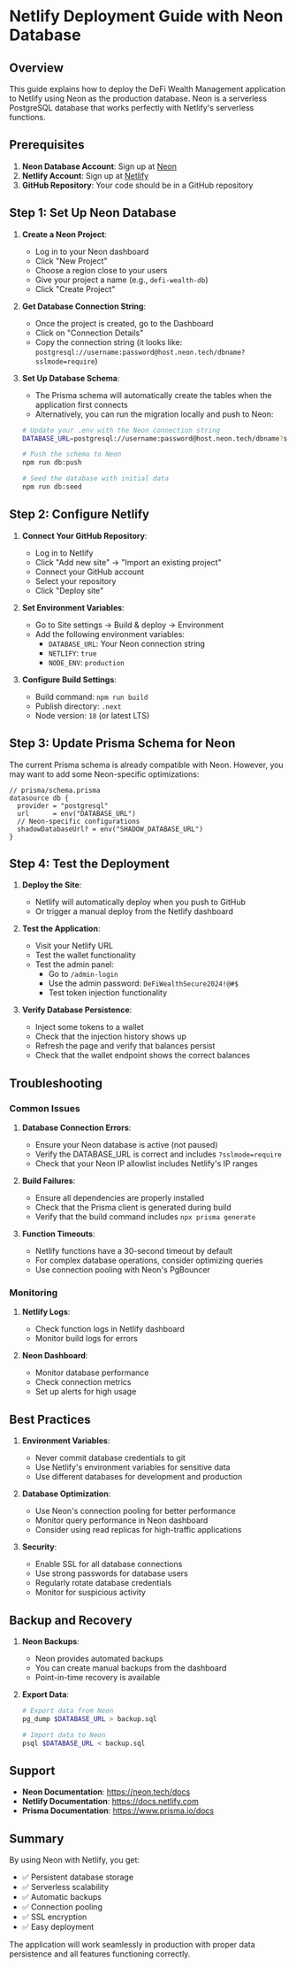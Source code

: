 # Netlify Deployment Guide with Neon Database

## Overview

This guide explains how to deploy the DeFi Wealth Management application to Netlify using Neon as the production database. Neon is a serverless PostgreSQL database that works perfectly with Netlify's serverless functions.

## Prerequisites

1. **Neon Database Account**: Sign up at [Neon](https://neon.tech)
2. **Netlify Account**: Sign up at [Netlify](https://netlify.com)
3. **GitHub Repository**: Your code should be in a GitHub repository

## Step 1: Set Up Neon Database

1. **Create a Neon Project**:
   - Log in to your Neon dashboard
   - Click "New Project"
   - Choose a region close to your users
   - Give your project a name (e.g., `defi-wealth-db`)
   - Click "Create Project"

2. **Get Database Connection String**:
   - Once the project is created, go to the Dashboard
   - Click on "Connection Details"
   - Copy the connection string (it looks like: `postgresql://username:password@host.neon.tech/dbname?sslmode=require`)

3. **Set Up Database Schema**:
   - The Prisma schema will automatically create the tables when the application first connects
   - Alternatively, you can run the migration locally and push to Neon:
   ```bash
   # Update your .env with the Neon connection string
   DATABASE_URL=postgresql://username:password@host.neon.tech/dbname?sslmode=require
   
   # Push the schema to Neon
   npm run db:push
   
   # Seed the database with initial data
   npm run db:seed
   ```

## Step 2: Configure Netlify

1. **Connect Your GitHub Repository**:
   - Log in to Netlify
   - Click "Add new site" → "Import an existing project"
   - Connect your GitHub account
   - Select your repository
   - Click "Deploy site"

2. **Set Environment Variables**:
   - Go to Site settings → Build & deploy → Environment
   - Add the following environment variables:
     - `DATABASE_URL`: Your Neon connection string
     - `NETLIFY`: `true`
     - `NODE_ENV`: `production`

3. **Configure Build Settings**:
   - Build command: `npm run build`
   - Publish directory: `.next`
   - Node version: `18` (or latest LTS)

## Step 3: Update Prisma Schema for Neon

The current Prisma schema is already compatible with Neon. However, you may want to add some Neon-specific optimizations:

```prisma
// prisma/schema.prisma
datasource db {
  provider = "postgresql"
  url      = env("DATABASE_URL")
  // Neon-specific configurations
  shadowDatabaseUrl? = env("SHADOW_DATABASE_URL")
}
```

## Step 4: Test the Deployment

1. **Deploy the Site**:
   - Netlify will automatically deploy when you push to GitHub
   - Or trigger a manual deploy from the Netlify dashboard

2. **Test the Application**:
   - Visit your Netlify URL
   - Test the wallet functionality
   - Test the admin panel:
     - Go to `/admin-login`
     - Use the admin password: `DeFiWealthSecure2024!@#$`
     - Test token injection functionality

3. **Verify Database Persistence**:
   - Inject some tokens to a wallet
   - Check that the injection history shows up
   - Refresh the page and verify that balances persist
   - Check that the wallet endpoint shows the correct balances

## Troubleshooting

### Common Issues

1. **Database Connection Errors**:
   - Ensure your Neon database is active (not paused)
   - Verify the DATABASE_URL is correct and includes `?sslmode=require`
   - Check that your Neon IP allowlist includes Netlify's IP ranges

2. **Build Failures**:
   - Ensure all dependencies are properly installed
   - Check that the Prisma client is generated during build
   - Verify that the build command includes `npx prisma generate`

3. **Function Timeouts**:
   - Netlify functions have a 30-second timeout by default
   - For complex database operations, consider optimizing queries
   - Use connection pooling with Neon's PgBouncer

### Monitoring

1. **Netlify Logs**:
   - Check function logs in Netlify dashboard
   - Monitor build logs for errors

2. **Neon Dashboard**:
   - Monitor database performance
   - Check connection metrics
   - Set up alerts for high usage

## Best Practices

1. **Environment Variables**:
   - Never commit database credentials to git
   - Use Netlify's environment variables for sensitive data
   - Use different databases for development and production

2. **Database Optimization**:
   - Use Neon's connection pooling for better performance
   - Monitor query performance in Neon dashboard
   - Consider using read replicas for high-traffic applications

3. **Security**:
   - Enable SSL for all database connections
   - Use strong passwords for database users
   - Regularly rotate database credentials
   - Monitor for suspicious activity

## Backup and Recovery

1. **Neon Backups**:
   - Neon provides automated backups
   - You can create manual backups from the dashboard
   - Point-in-time recovery is available

2. **Export Data**:
   ```bash
   # Export data from Neon
   pg_dump $DATABASE_URL > backup.sql
   
   # Import data to Neon
   psql $DATABASE_URL < backup.sql
   ```

## Support

- **Neon Documentation**: https://neon.tech/docs
- **Netlify Documentation**: https://docs.netlify.com
- **Prisma Documentation**: https://www.prisma.io/docs

## Summary

By using Neon with Netlify, you get:
- ✅ Persistent database storage
- ✅ Serverless scalability
- ✅ Automatic backups
- ✅ Connection pooling
- ✅ SSL encryption
- ✅ Easy deployment

The application will work seamlessly in production with proper data persistence and all features functioning correctly.